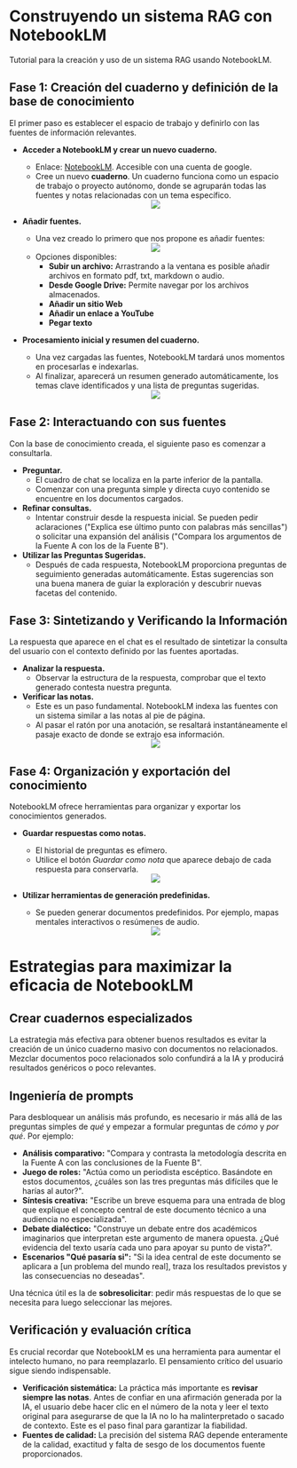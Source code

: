 # **Construyendo un sistema RAG con NotebookLM**

Tutorial para la creación y uso de un sistema RAG usando NotebookLM.

## **Fase 1: Creación del cuaderno y definición de la base de conocimiento**

El primer paso es establecer el espacio de trabajo y definirlo con las fuentes de información relevantes.

* **Acceder a NotebookLM y crear un nuevo cuaderno.**  
  * Enlace: [NotebookLM](https://notebooklm.google.com). Accesible con una cuenta de google.  
  * Cree un nuevo **cuaderno**. Un cuaderno funciona como un espacio de trabajo o proyecto autónomo, donde se agruparán todas las fuentes y notas relacionadas con un tema específico.  

  <div align="center"><img src="/RAG/notebooklm/crear_cuaderno.png"></div>

* **Añadir fuentes.**  
  * Una vez creado lo primero que nos propone es añadir fuentes:

  <div align="center"><img src="/RAG/notebooklm/añadir_fuentes.png"></div>


  * Opciones disponibles:  
    * **Subir un archivo:** Arrastrando a la ventana es posible añadir archivos en formato pdf, txt, markdown o audio.  
    * **Desde Google Drive:** Permite navegar por los archivos almacenados.
    * **Añadir un sitio Web** 
    * **Añadir un enlace a YouTube**
    * **Pegar texto**  
    
* **Procesamiento inicial y resumen del cuaderno.**  
  * Una vez cargadas las fuentes, NotebookLM tardará unos momentos en procesarlas e indexarlas.  
  * Al finalizar, aparecerá un resumen generado automáticamente, los temas clave identificados y una lista de preguntas sugeridas.

  <div align="center"><img src="/RAG/notebooklm/resumen.png"></div>

## **Fase 2: Interactuando con sus fuentes**

Con la base de conocimiento creada, el siguiente paso es comenzar a consultarla.

* **Preguntar.**  
  * El cuadro de chat se localiza en la parte inferior de la pantalla.
  * Comenzar con una pregunta simple y directa cuyo contenido se encuentre en los documentos cargados.
* **Refinar consultas.**  
  * Intentar construir desde la respuesta inicial. Se pueden pedir aclaraciones ("Explica ese último punto con palabras más sencillas") o solicitar una expansión del análisis ("Compara los argumentos de la Fuente A con los de la Fuente B").  
* **Utilizar las Preguntas Sugeridas.**  
  * Después de cada respuesta, NotebookLM proporciona preguntas de seguimiento generadas automáticamente. Estas sugerencias son una buena manera de guiar la exploración y descubrir nuevas facetas del contenido.

## **Fase 3: Sintetizando y Verificando la Información**

La respuesta que aparece en el chat es el resultado de sintetizar la consulta del usuario con el contexto definido por las fuentes aportadas.

* **Analizar la respuesta.**  
  * Observar la estructura de la respuesta, comprobar que el texto generado contesta nuestra pregunta.
* **Verificar las notas.**  
  * Este es un paso fundamental. NotebookLM indexa las fuentes con un sistema similar a las notas al pie de página.  
  * Al pasar el ratón por una anotación, se resaltará instantáneamente el pasaje exacto de donde se extrajo esa información.
  <div align="center"><img src="/RAG/notebooklm/citas.png"></div>

## **Fase 4: Organización y exportación del conocimiento**
NotebookLM ofrece herramientas para organizar y exportar los conocimientos generados.

* **Guardar respuestas como notas.**  
  * El historial de preguntas es efímero.  
  * Utilice el botón *Guardar como nota* que aparece debajo de cada respuesta para conservarla.
  <div align="center"><img src="/RAG/notebooklm/guardar_nota.png"></div>

* **Utilizar herramientas de generación predefinidas.**  
  * Se pueden generar documentos predefinidos. Por ejemplo, mapas mentales interactivos o resúmenes de audio.
  <div align="center"><img src="/RAG/notebooklm/panel_notas.png"></div>

# **Estrategias para maximizar la eficacia de NotebookLM**

## **Crear cuadernos especializados**

La estrategia más efectiva para obtener buenos resultados es evitar la creación de un único cuaderno masivo con documentos no relacionados. Mezclar documentos poco relacionados solo confundirá a la IA y producirá resultados genéricos o poco relevantes. 

## **Ingeniería de prompts**

Para desbloquear un análisis más profundo, es necesario ir más allá de las preguntas simples de *qué* y empezar a formular preguntas de *cómo* y *por qué*. Por ejemplo:

* **Análisis comparativo:** "Compara y contrasta la metodología descrita en la Fuente A con las conclusiones de la Fuente B".
* **Juego de roles:** "Actúa como un periodista escéptico. Basándote en estos documentos, ¿cuáles son las tres preguntas más difíciles que le harías al autor?".
* **Síntesis creativa:** "Escribe un breve esquema para una entrada de blog que explique el concepto central de este documento técnico a una audiencia no especializada".  
* **Debate dialéctico:** "Construye un debate entre dos académicos imaginarios que interpretan este argumento de manera opuesta. ¿Qué evidencia del texto usaría cada uno para apoyar su punto de vista?".
* **Escenarios "Qué pasaría si":** "Si la idea central de este documento se aplicara a \[un problema del mundo real\], traza los resultados previstos y las consecuencias no deseadas".

Una técnica útil es la de **sobresolicitar**: pedir más respuestas de lo que se necesita para luego seleccionar las mejores.

## **Verificación y evaluación crítica**

Es crucial recordar que NotebookLM es una herramienta para aumentar el intelecto humano, no para reemplazarlo. El pensamiento crítico del usuario sigue siendo indispensable.

* **Verificación sistemática:** La práctica más importante es **revisar siempre las notas**. Antes de confiar en una afirmación generada por la IA, el usuario debe hacer clic en el número de la nota y leer el texto original para asegurarse de que la IA no lo ha malinterpretado o sacado de contexto. Este es el paso final para garantizar la fiabilidad.
* **Fuentes de calidad:** La precisión del sistema RAG depende enteramente de la calidad, exactitud y falta de sesgo de los documentos fuente proporcionados.